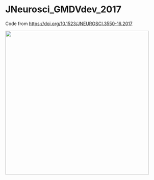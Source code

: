 # JNeurosci_GMDVdev_2017
Code from https://doi.org/10.1523/JNEUROSCI.3550-16.2017

<img align = "center" src="http://egenn.github.io/imgs/JN_GennatasED.jpg" width="450">

